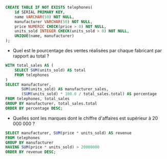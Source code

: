 ```sql
CREATE TABLE IF NOT EXISTS telephones(
    id SERIAL PRIMARY KEY,
    name VARCHAR(50) NOT NULL,
    manufacturer VARCHAR(50) NOT NULL,
    price NUMERIC CHECK(price > 0) NOT NULL,
    units_sold INTEGER CHECK(units_sold > 0) NOT NULL,
    UNIQUE(name, manufacturer)
);
```

- Quel est le pourcentage des ventes réalisées par chaque fabricant par rapport au total ?

```sql
WITH total_sales AS (
    SELECT SUM(units_sold) AS total
    FROM telephones
)
SELECT manufacturer,
       SUM(units_sold) AS manufacturer_sales,
       (SUM(units_sold) * 100.0 / total_sales.total) AS percentage
FROM telephones, total_sales
GROUP BY manufacturer, total_sales.total
ORDER BY percentage DESC;
```

- Quelles sont les marques dont le chiffre d'affaires est supérieur à 20 000 000 ?

```sql
SELECT manufacturer, SUM(price * units_sold) AS revenue
FROM telephones
GROUP BY manufacturer
HAVING SUM(price * units_sold) > 20000000
ORDER BY revenue DESC;
```